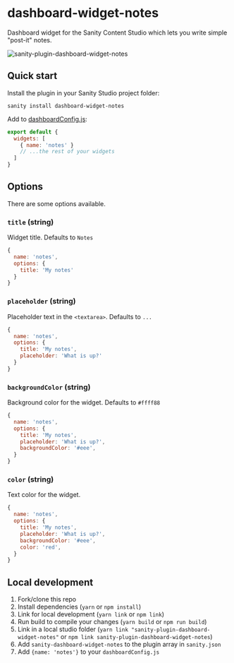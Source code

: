 # dashboard-widget-notes

Dashboard widget for the Sanity Content Studio which lets you write simple "post-it" notes.

![sanity-plugin-dashboard-widget-notes](https://user-images.githubusercontent.com/300595/59102446-5fc7b280-892c-11e9-8059-22b2c09aaafa.png)

## Quick start

Install the plugin in your Sanity Studio project folder:

```text
sanity install dashboard-widget-notes
```

Add to [dashboardConfig.js](https://www.sanity.io/docs/dashboard/installing-and-configuring-widgets#changing-layout):

```javascript
export default {
  widgets: [
    { name: 'notes' }
    // ...the rest of your widgets
  ]
}
```

## Options

There are some options available.

### `title` (string)

Widget title. Defaults to `Notes`

```js
{
  name: 'notes',
  options: {
    title: 'My notes'
  }
}
```

### `placeholder` (string)

Placeholder text in the `<textarea>`. Defaults to `...`

```js
{
  name: 'notes',
  options: {
    title: 'My notes',
    placeholder: 'What is up?'
  }
}
```

### `backgroundColor` (string)

Background color for the widget. Defaults to `#ffff88`

```js
{
  name: 'notes',
  options: {
    title: 'My notes',
    placeholder: 'What is up?',
    backgroundColor: '#eee',
  }
}
```

### `color` (string)

Text color for the widget.

```js
{
  name: 'notes',
  options: {
    title: 'My notes',
    placeholder: 'What is up?',
    backgroundColor: '#eee',
    color: 'red',
  }
}
```

## Local development

1. Fork/clone this repo
2. Install dependencies (`yarn` or `npm install`)
3. Link for local development (`yarn link` or `npm link`)
4. Run build to compile your changes (`yarn build` or `npm run build`)
5. Link in a local studio folder (`yarn link "sanity-plugin-dashboard-widget-notes"` or `npm link sanity-plugin-dashboard-widget-notes`)
6. Add `sanity-dashboard-widget-notes` to the plugin array in `sanity.json`
7. Add `{name: 'notes'}` to your `dashboardConfig.js`
